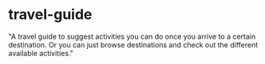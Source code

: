 # travel-guide
"A travel guide to suggest activities  you can do once you arrive to a  certain destination. Or you can just  browse destinations and check  out the different available activities."
